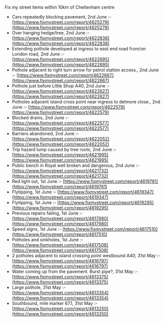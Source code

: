 Fix my street items within 10km of Cheltenham centre

<!-- fix_marker starts -->

- Cars repeatedly blocking pavement, 2nd June :- [https://www.fixmystreet.com/report/4625279](https://www.fixmystreet.com/report/4625279)
- Over hanging hedge/tree, 2nd June :- [https://www.fixmystreet.com/report/4622838](https://www.fixmystreet.com/report/4622838)
- Extending pothole developed at ingress to east end road from/on London road, 2nd June :- [https://www.fixmystreet.com/report/4622695](https://www.fixmystreet.com/report/4622695)
- Pothole adjacent to right turn arrow for petrol station access., 2nd June :- [https://www.fixmystreet.com/report/4622667](https://www.fixmystreet.com/report/4622667)
- Pothole just before Little Shop A40, 2nd June :- [https://www.fixmystreet.com/report/4622627](https://www.fixmystreet.com/report/4622627)
- Potholes adjacent island cross point near ingress to detmore close., 2nd June :- [https://www.fixmystreet.com/report/4622579](https://www.fixmystreet.com/report/4622579)
- Blocked drains, 2nd June :- [https://www.fixmystreet.com/report/4622577](https://www.fixmystreet.com/report/4622577)
- Barriers abandoned, 2nd June :- [https://www.fixmystreet.com/report/4622052](https://www.fixmystreet.com/report/4622052)
- Trip hazard lump caused by tree roots, 2nd June :- [https://www.fixmystreet.com/report/4621995](https://www.fixmystreet.com/report/4621995)
- Public bench in Royal well broken and dangerous, 2nd June :- [https://www.fixmystreet.com/report/4621732](https://www.fixmystreet.com/report/4621732)
- Red light out, 1st June :- [https://www.fixmystreet.com/report/4619761](https://www.fixmystreet.com/report/4619761)
- Flytipping, 1st June :- [https://www.fixmystreet.com/report/4619347](https://www.fixmystreet.com/report/4619347)
- Flytipping, 1st June :- [https://www.fixmystreet.com/report/4619295](https://www.fixmystreet.com/report/4619295)
- Previous repairs failing, 1st June :- [https://www.fixmystreet.com/report/4617980](https://www.fixmystreet.com/report/4617980)
- Speed signs, 1st June :- [https://www.fixmystreet.com/report/4617510](https://www.fixmystreet.com/report/4617510)
- Potholes and sinkholes, 1st June :- [https://www.fixmystreet.com/report/4617508](https://www.fixmystreet.com/report/4617508)
- 2 potholes adjacent to island crossing point westbound A40, 31st May :- [https://www.fixmystreet.com/report/4616797](https://www.fixmystreet.com/report/4616797)
- Water coming up from the pavement. Burst pipe?, 31st May :- [https://www.fixmystreet.com/report/4613375](https://www.fixmystreet.com/report/4613375)
- Large pothole, 31st May :- [https://www.fixmystreet.com/report/4613354](https://www.fixmystreet.com/report/4613354)
- Southbound, mile marker 67.1, 31st May :- [https://www.fixmystreet.com/report/4613250](https://www.fixmystreet.com/report/4613250)

<!-- fix_marker ends -->